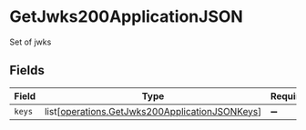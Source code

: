 # GetJwks200ApplicationJSON

Set of jwks


## Fields

| Field                                                                                                          | Type                                                                                                           | Required                                                                                                       | Description                                                                                                    |
| -------------------------------------------------------------------------------------------------------------- | -------------------------------------------------------------------------------------------------------------- | -------------------------------------------------------------------------------------------------------------- | -------------------------------------------------------------------------------------------------------------- |
| `keys`                                                                                                         | list[[operations.GetJwks200ApplicationJSONKeys](undefined/models/operations/getjwks200applicationjsonkeys.md)] | :heavy_minus_sign:                                                                                             | N/A                                                                                                            |